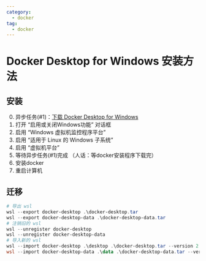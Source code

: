```yaml
---
category:
  - docker
tag:
  - docker
---
```


# Docker Desktop for Windows 安装方法

## 安装

0. 异步任务(#1)：[下载 Docker Desktop for Windows](https://desktop.docker.com/win/main/amd64/Docker%20Desktop%20Installer.exe)
1. 打开 “启用或关闭Windows功能” 对话框
2. 启用 “Windows 虚拟机监控程序平台”
3. 启用 “适用于 Linux 的 Windows 子系统”
4. 启用 “虚拟机平台”
5. 等待异步任务(#1)完成 （人话：等docker安装程序下载完）
6. 安装docker
7. 重启计算机

## 迁移

```powershell
# 导出 wsl
wsl --export docker-desktop .\docker-desktop.tar
wsl --export docker-desktop-data .\docker-desktop-data.tar
# 注销旧的 wsl
wsl --unregister docker-desktop
wsl --unregister docker-desktop-data
# 导入新的 wsl
wsl --import docker-desktop .\desktop .\docker-desktop.tar --version 2
wsl --import docker-desktop-data .\data .\docker-desktop-data.tar --version 2
```

<!--
```json
{
  "registry-mirrors": [
    "https://docker.anyhub.us.kg",
    "https://dockerhub.jobcher.com",
    "https://dockerhub.icu",
    "https://docker.awsl9527.cn",
    "https://noohub.ru",
    "https://docker.m.daocloud.io"
  ]
}
```
-->
